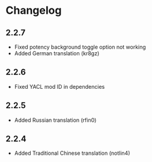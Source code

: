 # Changelog

## 2.2.7

- Fixed potency background toggle option not working
- Added German translation (kr8gz)

## 2.2.6

- Fixed YACL mod ID in dependencies

## 2.2.5

- Added Russian translation (rfin0)

## 2.2.4

- Added Traditional Chinese translation (notlin4)
